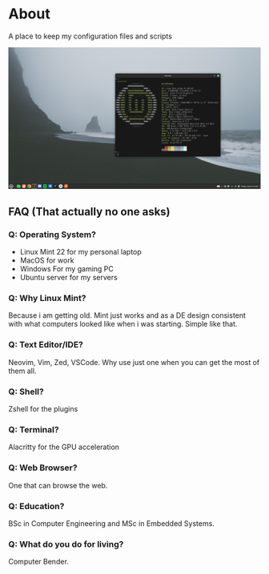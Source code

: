 # About

A place to keep my configuration files and scripts

![desktop](./assets/desktop.png)

## FAQ (That actually no one asks)

### Q: Operating System?

- Linux Mint 22 for my personal laptop
- MacOS for work
- Windows For my gaming PC
- Ubuntu server for my servers

### Q: Why Linux Mint?

Because i am getting old. Mint just works and as a DE design
consistent with what computers looked like when i was starting.
Simple like that.

### Q: Text Editor/IDE?

Neovim, Vim, Zed, VSCode. Why use just one when you can get
the most of them all.

### Q: Shell?

Zshell for the plugins

### Q: Terminal?

Alacritty for the GPU acceleration

### Q: Web Browser?

One that can browse the web.

### Q: Education?

BSc in Computer Engineering and MSc in Embedded Systems.

### Q: What do you do for living?

Computer Bender.
